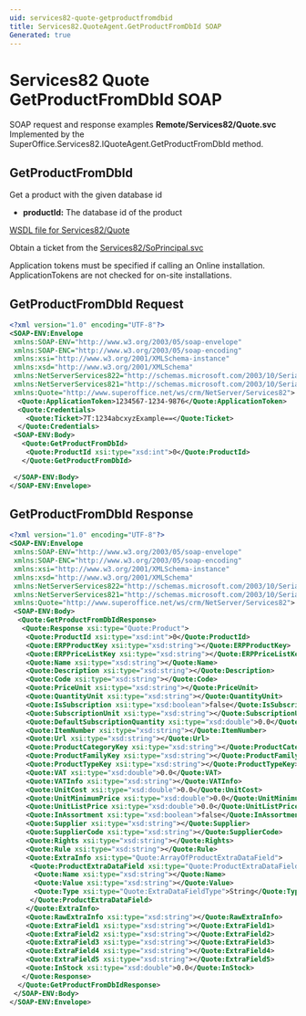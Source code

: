```yaml
---
uid: services82-quote-getproductfromdbid
title: Services82.QuoteAgent.GetProductFromDbId SOAP
Generated: true
---
```


# Services82 Quote GetProductFromDbId SOAP

SOAP request and response examples **Remote/Services82/Quote.svc**
Implemented by the <see cref="M:SuperOffice.Services82.IQuoteAgent.GetProductFromDbId">SuperOffice.Services82.IQuoteAgent.GetProductFromDbId</see> method.

## GetProductFromDbId

Get a product with the given database id

* **productId:** The database id of the product



[WSDL file for Services82/Quote](../Services82-Quote.md)

Obtain a ticket from the [Services82/SoPrincipal.svc](../SoPrincipal/index.md)

Application tokens must be specified if calling an Online installation. ApplicationTokens are not checked for on-site installations.

## GetProductFromDbId Request

```xml
<?xml version="1.0" encoding="UTF-8"?>
<SOAP-ENV:Envelope
 xmlns:SOAP-ENV="http://www.w3.org/2003/05/soap-envelope"
 xmlns:SOAP-ENC="http://www.w3.org/2003/05/soap-encoding"
 xmlns:xsi="http://www.w3.org/2001/XMLSchema-instance"
 xmlns:xsd="http://www.w3.org/2001/XMLSchema"
 xmlns:NetServerServices822="http://schemas.microsoft.com/2003/10/Serialization/Arrays"
 xmlns:NetServerServices821="http://schemas.microsoft.com/2003/10/Serialization/"
 xmlns:Quote="http://www.superoffice.net/ws/crm/NetServer/Services82">
  <Quote:ApplicationToken>1234567-1234-9876</Quote:ApplicationToken>
  <Quote:Credentials>
    <Quote:Ticket>7T:1234abcxyzExample==</Quote:Ticket>
  </Quote:Credentials>
 <SOAP-ENV:Body>
   <Quote:GetProductFromDbId>
    <Quote:ProductId xsi:type="xsd:int">0</Quote:ProductId>
   </Quote:GetProductFromDbId>

 </SOAP-ENV:Body>
</SOAP-ENV:Envelope>

```


## GetProductFromDbId Response

```xml
<?xml version="1.0" encoding="UTF-8"?>
<SOAP-ENV:Envelope
 xmlns:SOAP-ENV="http://www.w3.org/2003/05/soap-envelope"
 xmlns:SOAP-ENC="http://www.w3.org/2003/05/soap-encoding"
 xmlns:xsi="http://www.w3.org/2001/XMLSchema-instance"
 xmlns:xsd="http://www.w3.org/2001/XMLSchema"
 xmlns:NetServerServices822="http://schemas.microsoft.com/2003/10/Serialization/Arrays"
 xmlns:NetServerServices821="http://schemas.microsoft.com/2003/10/Serialization/"
 xmlns:Quote="http://www.superoffice.net/ws/crm/NetServer/Services82">
 <SOAP-ENV:Body>
  <Quote:GetProductFromDbIdResponse>
   <Quote:Response xsi:type="Quote:Product">
    <Quote:ProductId xsi:type="xsd:int">0</Quote:ProductId>
    <Quote:ERPProductKey xsi:type="xsd:string"></Quote:ERPProductKey>
    <Quote:ERPPriceListKey xsi:type="xsd:string"></Quote:ERPPriceListKey>
    <Quote:Name xsi:type="xsd:string"></Quote:Name>
    <Quote:Description xsi:type="xsd:string"></Quote:Description>
    <Quote:Code xsi:type="xsd:string"></Quote:Code>
    <Quote:PriceUnit xsi:type="xsd:string"></Quote:PriceUnit>
    <Quote:QuantityUnit xsi:type="xsd:string"></Quote:QuantityUnit>
    <Quote:IsSubscription xsi:type="xsd:boolean">false</Quote:IsSubscription>
    <Quote:SubscriptionUnit xsi:type="xsd:string"></Quote:SubscriptionUnit>
    <Quote:DefaultSubscriptionQuantity xsi:type="xsd:double">0.0</Quote:DefaultSubscriptionQuantity>
    <Quote:ItemNumber xsi:type="xsd:string"></Quote:ItemNumber>
    <Quote:Url xsi:type="xsd:string"></Quote:Url>
    <Quote:ProductCategoryKey xsi:type="xsd:string"></Quote:ProductCategoryKey>
    <Quote:ProductFamilyKey xsi:type="xsd:string"></Quote:ProductFamilyKey>
    <Quote:ProductTypeKey xsi:type="xsd:string"></Quote:ProductTypeKey>
    <Quote:VAT xsi:type="xsd:double">0.0</Quote:VAT>
    <Quote:VATInfo xsi:type="xsd:string"></Quote:VATInfo>
    <Quote:UnitCost xsi:type="xsd:double">0.0</Quote:UnitCost>
    <Quote:UnitMinimumPrice xsi:type="xsd:double">0.0</Quote:UnitMinimumPrice>
    <Quote:UnitListPrice xsi:type="xsd:double">0.0</Quote:UnitListPrice>
    <Quote:InAssortment xsi:type="xsd:boolean">false</Quote:InAssortment>
    <Quote:Supplier xsi:type="xsd:string"></Quote:Supplier>
    <Quote:SupplierCode xsi:type="xsd:string"></Quote:SupplierCode>
    <Quote:Rights xsi:type="xsd:string"></Quote:Rights>
    <Quote:Rule xsi:type="xsd:string"></Quote:Rule>
    <Quote:ExtraInfo xsi:type="Quote:ArrayOfProductExtraDataField">
     <Quote:ProductExtraDataField xsi:type="Quote:ProductExtraDataField">
      <Quote:Name xsi:type="xsd:string"></Quote:Name>
      <Quote:Value xsi:type="xsd:string"></Quote:Value>
      <Quote:Type xsi:type="Quote:ExtraDataFieldType">String</Quote:Type>
     </Quote:ProductExtraDataField>
    </Quote:ExtraInfo>
    <Quote:RawExtraInfo xsi:type="xsd:string"></Quote:RawExtraInfo>
    <Quote:ExtraField1 xsi:type="xsd:string"></Quote:ExtraField1>
    <Quote:ExtraField2 xsi:type="xsd:string"></Quote:ExtraField2>
    <Quote:ExtraField3 xsi:type="xsd:string"></Quote:ExtraField3>
    <Quote:ExtraField4 xsi:type="xsd:string"></Quote:ExtraField4>
    <Quote:ExtraField5 xsi:type="xsd:string"></Quote:ExtraField5>
    <Quote:InStock xsi:type="xsd:double">0.0</Quote:InStock>
   </Quote:Response>
  </Quote:GetProductFromDbIdResponse>
 </SOAP-ENV:Body>
</SOAP-ENV:Envelope>

```

